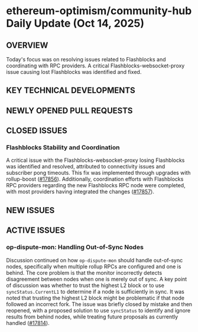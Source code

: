 # ethereum-optimism/community-hub Daily Update (Oct 14, 2025)
## OVERVIEW 
Today's focus was on resolving issues related to Flashblocks and coordinating with RPC providers. A critical Flashblocks-websocket-proxy issue causing lost Flashblocks was identified and fixed.
 
## KEY TECHNICAL DEVELOPMENTS

## NEWLY OPENED PULL REQUESTS

## CLOSED ISSUES
### Flashblocks Stability and Coordination
A critical issue with the Flashblocks-websocket-proxy losing Flashblocks was identified and resolved, attributed to connectivity issues and subscriber pong timeouts. This fix was implemented through upgrades with rollup-boost ([#17856](https://github.com/ethereum-optimism/community-hub/issues/17856)). Additionally, coordination efforts with Flashblocks RPC providers regarding the new Flashblocks RPC node were completed, with most providers having integrated the changes ([#17857](https://github.com/ethereum-optimism/community-hub/issues/17857)).

## NEW ISSUES

## ACTIVE ISSUES
### op-dispute-mon: Handling Out-of-Sync Nodes
Discussion continued on how `op-dispute-mon` should handle out-of-sync nodes, specifically when multiple rollup RPCs are configured and one is behind. The core problem is that the monitor incorrectly detects disagreement between nodes when one is merely out of sync. A key point of discussion was whether to trust the highest L2 block or to use `syncStatus.CurrentL1` to determine if a node is sufficiently in sync. It was noted that trusting the highest L2 block might be problematic if that node followed an incorrect fork. The issue was briefly closed by mistake and then reopened, with a proposed solution to use `syncStatus` to identify and ignore results from behind nodes, while treating future proposals as currently handled ([#17814](https://github.com/ethereum-optimism/community-hub/issues/17814)).